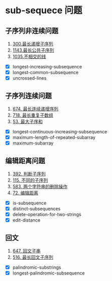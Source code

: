 # sub-sequece 问题

## 子序列非连续问题
1. [300.最长递增子序列](https://leetcode-cn.com/problems/longest-increasing-subsequence)    
2. [1143.最长公共子序列](https://leetcode-cn.com/problems/longest-common-subsequence)    
3. [1035.不相交的线](https://leetcode-cn.com/problems/uncrossed-lines)  

- [x] longest-increasing-subsequence
- [x] longest-common-subsequence
- [x] uncrossed-lines

## 子序列连续问题
1. [674. 最长连续递增序列](https://leetcode-cn.com/problems/longest-continuous-increasing-subsequence)  
2. [718. 最长重复子数组](https://leetcode-cn.com/problems/maximum-length-of-repeated-subarray)  
3. [53. 最大子序和](https://leetcode-cn.com/problems/maximum-subarray)  

- [x] longest-continuous-increasing-subsequence
- [x] maximum-length-of-repeated-subarray
- [x] maximum-subarray

## 编辑距离问题
1. [392. 判断子序列](https://leetcode-cn.com/problems/is-subsequence)    
2. [115. 不同的子序列](https://leetcode-cn.com/problems/distinct-subsequences)    
3. [583. 两个字符串的删除操作](https://leetcode-cn.com/problems/delete-operation-for-two-strings)    
4. [72. 编辑距离](https://leetcode-cn.com/problems/edit-distance)    

- [x] is-subsequence
- [x] distinct-subsequences
- [x] delete-operation-for-two-strings
- [x] edit-distance

## 回文
1. [647. 回文子串](https://leetcode-cn.com/problems/palindromic-substrings)    
2. [516. 最长回文子序列](https://leetcode-cn.com/problems/longest-palindromic-subsequence)  

- [x] palindromic-substrings
- [x] longest-palindromic-subsequence
